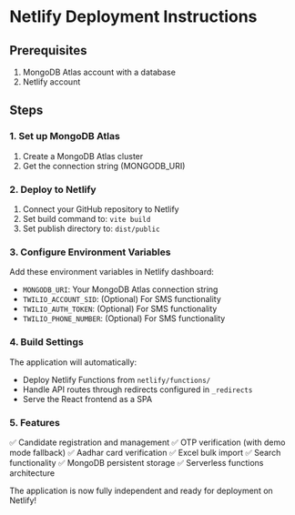 # Netlify Deployment Instructions

## Prerequisites
1. MongoDB Atlas account with a database
2. Netlify account

## Steps

### 1. Set up MongoDB Atlas
1. Create a MongoDB Atlas cluster
2. Get the connection string (MONGODB_URI)

### 2. Deploy to Netlify
1. Connect your GitHub repository to Netlify
2. Set build command to: `vite build`  
3. Set publish directory to: `dist/public`

### 3. Configure Environment Variables
Add these environment variables in Netlify dashboard:
- `MONGODB_URI`: Your MongoDB Atlas connection string
- `TWILIO_ACCOUNT_SID`: (Optional) For SMS functionality
- `TWILIO_AUTH_TOKEN`: (Optional) For SMS functionality  
- `TWILIO_PHONE_NUMBER`: (Optional) For SMS functionality

### 4. Build Settings
The application will automatically:
- Deploy Netlify Functions from `netlify/functions/`
- Handle API routes through redirects configured in `_redirects`
- Serve the React frontend as a SPA

### 5. Features
✅ Candidate registration and management
✅ OTP verification (with demo mode fallback)
✅ Aadhar card verification
✅ Excel bulk import
✅ Search functionality
✅ MongoDB persistent storage
✅ Serverless functions architecture

The application is now fully independent and ready for deployment on Netlify!